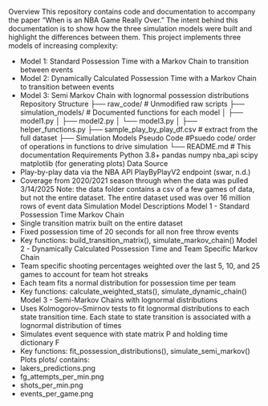 Overview
This repository contains code and documentation to accompany the paper “When is an NBA
Game Really Over.” The intent behind this documentation is to show how the three simulation
models were built and highlight the differences between them. This project implements three
models of increasing complexity:
- Model 1: Standard Possession Time with a Markov Chain to transition between events
- Model 2: Dynamically Calculated Possession Time with a Markov Chain to transition
between events
- Model 3: Semi Markov Chain with lognormal possession distributions
Repository Structure
├── raw_code/ # Unmodified raw scripts
├── simulation_models/ # Documented functions for each model
│ ├── model1.py
│ ├── model2.py
│ └── model3.py
│ ├── helper_functions.py
├── sample_play_by_play_df.csv # extract from the full dataset
├── Simulation Models Pseudo Code #Psuedo code/ order of operations in functions to
drive simulation
└── README.md # This documentation
Requirements
Python 3.8+
pandas
numpy
nba_api
scipy
matplotlib (for generating plots)
Data Source
- Play-by-play data via the NBA API PlayByPlayV2 endpoint (swar, n.d.)
- Coverage from 2020/2021 season through when the data was pulled 3/14/2025
Note: the data folder contains a csv of a few games of data, but not the entire dataset. The
entire dataset used was over 16 million rows of event data
Simulation Model Descriptions
Model 1 - Standard Possession Time Markov Chain
- Single transition matrix built on the entire dataset
- Fixed possession time of 20 seconds for all non free throw events
- Key functions: build_transition_matrix(), simulate_markov_chain()
Model 2 - Dynamically Calculated Possession Time and Team Specific Markov Chain
- Team specific shooting percentages weighted over the last 5, 10, and 25 games to
account for team hot streaks
- Each team fits a normal distribution for possession time per team
- Key functions: calculate_weighted_stats(), simulate_dynamic_chain()
Model 3 - Semi-Markov Chains with lognormal distributions
- Uses Kolmogorov–Smirnov tests to fit lognormal distributions to each state transition
time. Each state to state transition is associated with a lognormal distribution of times
- Simulates event sequence with state matrix P and holding time dictionary F
- Key functions: fit_possession_distributions(), simulate_semi_markov()
Plots
plots/ contains:
- lakers_predictions.png
- fg_attempts_per_min.png
- shots_per_min.png
- events_per_game.png
